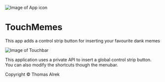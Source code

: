 ![Image of App icon](https://i.imgur.com/SSDL7UE.png)

# TouchMemes

This app adds a control strip button for inserting your favourite dank memes

![Image of Touchbar](https://i.imgur.com/055g3Ri.png)

This application uses a private API to insert a global control strip button. You can also modify the shortcuts though the menubar.


Copyright &copy; Thomas Alrek